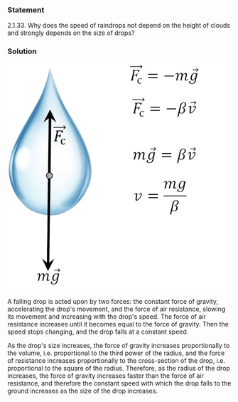 ###  Statement 

$2.1.33.$ Why does the speed of raindrops not depend on the height of clouds and strongly depends on the size of drops? 

### Solution

![ Forces acting on a drop |489x510, 39%](../../img/2.1.33/sol.png)

A falling drop is acted upon by two forces: the constant force of gravity, accelerating the drop's movement, and the force of air resistance, slowing its movement and increasing with the drop's speed. The force of air resistance increases until it becomes equal to the force of gravity. Then the speed stops changing, and the drop falls at a constant speed. 

As the drop's size increases, the force of gravity increases proportionally to the volume, i.e. proportional to the third power of the radius, and the force of resistance increases proportionally to the cross-section of the drop, i.e. proportional to the square of the radius. Therefore, as the radius of the drop increases, the force of gravity increases faster than the force of air resistance, and therefore the constant speed with which the drop falls to the ground increases as the size of the drop increases. 
